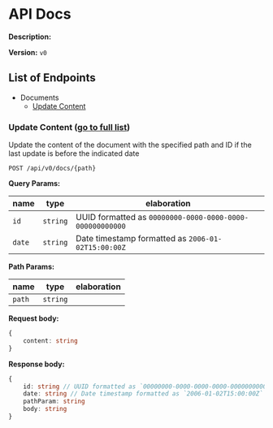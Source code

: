 # API Docs

**Description:** 

**Version:** `v0`

<h2 id='list-of-endpoints'>List of Endpoints</h2>

* Documents
  * [Update Content](#documents-update-content)

<h3 id='documents-update-content'>Update Content (<a href='#list-of-endpoints'>go to full list</a>)</h3>

Update the content of the document with the specified path and ID if the last update is before the indicated date

`POST /api/v0/docs/{path}`

**Query Params:**

| name | type | elaboration |
|---|---|---|
| `id` | `string` | UUID formatted as `00000000-0000-0000-0000-000000000000` |
| `date` | `string` | Date timestamp formatted as `2006-01-02T15:00:00Z` |

**Path Params:**

| name | type | elaboration |
|---|---|---|
| `path` | `string` |  |

**Request body:**

```typescript
{
	content: string
}

```

**Response body:**

```typescript
{
	id: string // UUID formatted as `00000000-0000-0000-0000-000000000000`
	date: string // Date timestamp formatted as `2006-01-02T15:00:00Z`
	pathParam: string
	body: string
}

```

